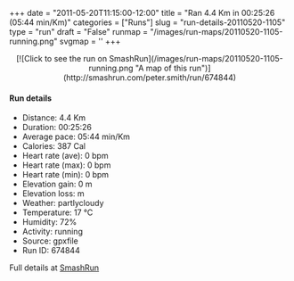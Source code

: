 +++
date = "2011-05-20T11:15:00-12:00"
title = "Ran 4.4 Km in 00:25:26 (05:44 min/Km)"
categories = ["Runs"]
slug = "run-details-20110520-1105"
type = "run"
draft = "False"
runmap = "/images/run-maps/20110520-1105-running.png"
svgmap = '<polyline points="24 77, 25 70, 40 57, 41 54, 31 43, 30 37, 24 36, 20 37, 16 37, 9 31, 2 30, 0 27, 2 27, 8 22, 12 22, 41 29, 53 36, 63 38, 78 41, 100 47, 99 51, 91 58, 75 53, 54 62, 45 72, 41 72, 38 68, 27 74">'
+++



<!--more-->

<center>
[![Click to see the run on SmashRun](/images/run-maps/20110520-1105-running.png "A map of this run")](http://smashrun.com/peter.smith/run/674844)
</center>

#### Run details

* Distance: 4.4 Km
* Duration: 00:25:26
* Average pace: 05:44 min/Km
* Calories: 387 Cal
* Heart rate (ave): 0 bpm
* Heart rate (max): 0 bpm
* Heart rate (min): 0 bpm
* Elevation gain: 0 m
* Elevation loss:  m
* Weather: partlycloudy
* Temperature: 17 &deg;C
* Humidity: 72%
* Activity: running
* Source: gpxfile
* Run ID: 674844

Full details at [SmashRun](http://smashrun.com/peter.smith/run/674844)